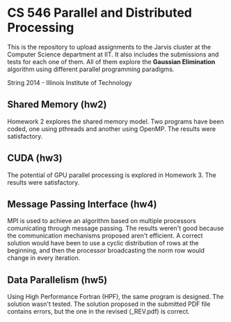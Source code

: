 CS 546 Parallel and Distributed Processing
===================

This is the repository to upload assignments to the Jarvis cluster at the Computer Science department at IIT. It also includes the submissions and tests for each one of them.
All of them explore the <strong>Gaussian Elimination</strong> algorithm using different parallel programming paradigms.

String 2014 - Illinois Institute of Technology

Shared Memory (hw2)
-------------------

Homework 2 explores the shared memory model. Two programs have been coded, one using pthreads and another using OpenMP.
The results were satisfactory.

CUDA (hw3)
----------

The potential of GPU parallel processing is explored in Homework 3. 
The results were satisfactory.

Message Passing Interface (hw4)
-------------------------------

MPI is used to achieve an algorithm based on multiple processors comunicating through message passing.
The results weren't good because the communication mechanisms proposed aren't efficient.
A correct solution would have been to use a cyclic distribution of rows at the beginning, and then the processor broadcasting the norm row would change in every iteration.

Data Parallelism (hw5)
----------------------

Using High Performance Fortran (HPF), the same program is designed.
The solution wasn't tested.
The solution proposed in the submitted PDF file contains errors, but the one in the revised (_REV.pdf) is correct.